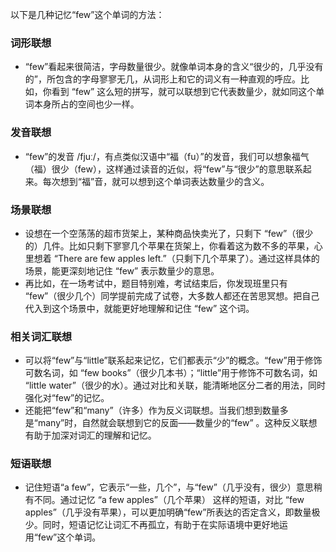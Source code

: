 以下是几种记忆“few”这个单词的方法：

### 词形联想
 - “few”看起来很简洁，字母数量很少。就像单词本身的含义“很少的，几乎没有的”，所包含的字母寥寥无几，从词形上和它的词义有一种直观的呼应。比如，你看到 “few” 这么短的拼写，就可以联想到它代表数量少，就如同这个单词本身所占的空间也少一样。

### 发音联想
 - “few”的发音 /fjuː/，有点类似汉语中“福（fu）”的发音，我们可以想象福气（福）很少（few），这样通过读音的近似，将“few”与“很少”的意思联系起来。每次想到“福”音，就可以想到这个单词表达数量少的含义。

### 场景联想
 - 设想在一个空荡荡的超市货架上，某种商品快卖光了，只剩下 “few”（很少的）几件。比如只剩下寥寥几个苹果在货架上，你看着这为数不多的苹果，心里想着 “There are few apples left.”（只剩下几个苹果了）。通过这样具体的场景，能更深刻地记住 “few” 表示数量少的意思。
 - 再比如，在一场考试中，题目特别难，考试结束后，你发现班里只有 “few”（很少几个）同学提前完成了试卷，大多数人都还在苦思冥想。把自己代入到这个场景中，就能更好地理解和记住 “few” 这个词。

### 相关词汇联想
 - 可以将“few”与“little”联系起来记忆，它们都表示“少”的概念。“few”用于修饰可数名词，如 “few books”（很少几本书）；“little”用于修饰不可数名词，如 “little water”（很少的水）。通过对比和关联，能清晰地区分二者的用法，同时强化对“few”的记忆。
 - 还能把“few”和“many”（许多）作为反义词联想。当我们想到数量多是“many”时，自然就会联想到它的反面——数量少的“few” 。这种反义联想有助于加深对词汇的理解和记忆。

### 短语联想
 - 记住短语“a few”，它表示“一些，几个”，与“few”（几乎没有，很少）意思稍有不同。通过记忆 “a few apples”（几个苹果） 这样的短语，对比 “few apples”（几乎没有苹果），可以更加明确“few”所表达的否定含义，即数量极少。同时，短语记忆让词汇不再孤立，有助于在实际语境中更好地运用“few”这个单词。 